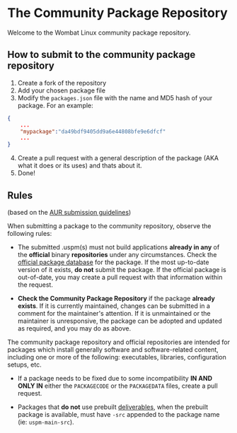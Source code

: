 
The Community Package Repository
==========
Welcome to the Wombat Linux community package repository.

## How to submit to the community package repository

1. Create a fork of the repository
2. Add your chosen package file
3. Modify the `packages.json` file with the name and MD5 hash of your package. For an example: 
```json
{
	...
	"mypackage":"da49bdf9405dd9a6e44808bfe9e6dfcf"
	...
}
```
4. Create a pull request with a general description of the package (AKA what it does or its uses) and thats about it.
5. Done!

## Rules

(based on the [AUR submission guidelines](https://wiki.archlinux.org/index.php/AUR_submission_guidelines))

When submitting a package to the community repository, observe the following rules:

-   The submitted .uspm(s) must not build applications  **already in any**  of the  **official**  binary  **repositories**  under any circumstances. Check the  [official package database](https://packages.afroraydude.com/wombatlinux/uspm)  for the package. If the most up-to-date version of it exists,  **do not**  submit the package. If the official package is out-of-date, you may create a pull request with that information within the request.

-   **Check the Community Package Repository**  if the package  **already exists**. If it is currently maintained, changes can be submitted in a comment for the maintainer's attention. If it is unmaintained or the maintainer is unresponsive, the package can be adopted and updated as required, and you may do as above.

The community package repository and official repositories are intended for packages which install generally software and software-related content, including one or more of the following: executables, libraries, configuration setups, etc.

-   If a package needs to be fixed due to some incompatibility **IN AND ONLY IN** either the `PACKAGECODE` or the `PACKAGEDATA` files, create a pull request.

-   Packages that **do not** use  prebuilt  [deliverables](https://en.wikipedia.org/wiki/Deliverable), when the prebuilt package is available, must have `-src` appended to the package name (ie: `uspm-main-src`). 
